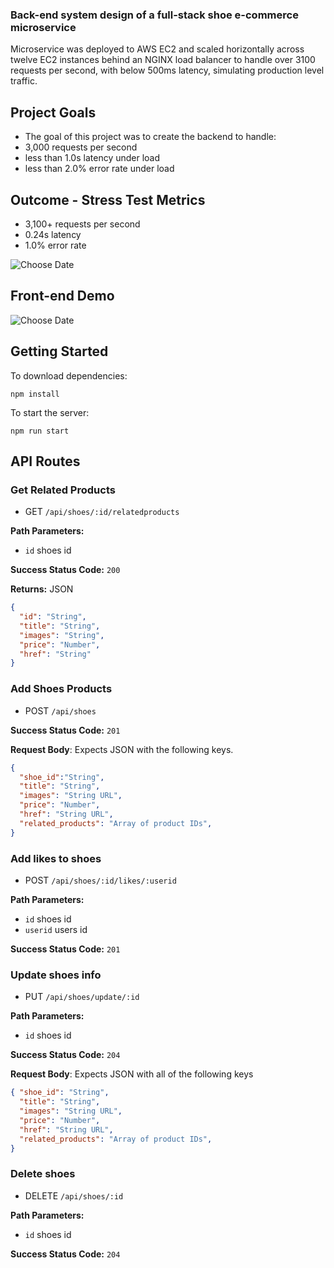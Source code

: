 ### Back-end system design of a full-stack shoe e-commerce microservice

Microservice was deployed to AWS EC2 and scaled horizontally across twelve EC2 instances behind an NGINX load balancer to handle over 3100 requests per second, with below 500ms latency, simulating production level traffic.


## Project Goals
- The goal of this project was to create the backend to handle:
- 3,000 requests per second
- less than 1.0s latency under load
- less than 2.0% error rate under load

## Outcome - Stress Test Metrics

- 3,100+ requests per second
- 0.24s latency 
- 1.0% error rate

![Choose Date](https://i.imgur.com/lPudaL7.png?1)

## Front-end Demo

![Choose Date](https://i.imgur.com/mKfr4JG.png)
## Getting Started

To download dependencies:
```
npm install
```
To start the server:
```
npm run start

```
## API Routes

### Get Related Products

- GET `/api/shoes/:id/relatedproducts`

**Path Parameters:**

- `id` shoes id

**Success Status Code:** `200`

**Returns:** JSON

```json
{
  "id": "String",
  "title": "String",
  "images": "String",
  "price": "Number",
  "href": "String"
}
```

### Add Shoes Products

- POST `/api/shoes`

**Success Status Code:** `201`

**Request Body**: Expects JSON with the following keys.

```json
{ 
  "shoe_id":"String",
  "title": "String",
  "images": "String URL",
  "price": "Number",
  "href": "String URL",
  "related_products": "Array of product IDs",
}
```

### Add likes to shoes

- POST `/api/shoes/:id/likes/:userid`

**Path Parameters:**

- `id` shoes id
- `userid` users id

**Success Status Code:** `201`


### Update shoes info

- PUT `/api/shoes/update/:id`

**Path Parameters:**

- `id` shoes id

**Success Status Code:** `204`

**Request Body**: Expects JSON with all of the following keys

```json
{ "shoe_id": "String",
  "title": "String",
  "images": "String URL",
  "price": "Number",
  "href": "String URL",
  "related_products": "Array of product IDs",
}
```

### Delete shoes

- DELETE `/api/shoes/:id`

**Path Parameters:**

- `id` shoes id

**Success Status Code:** `204`

## 
